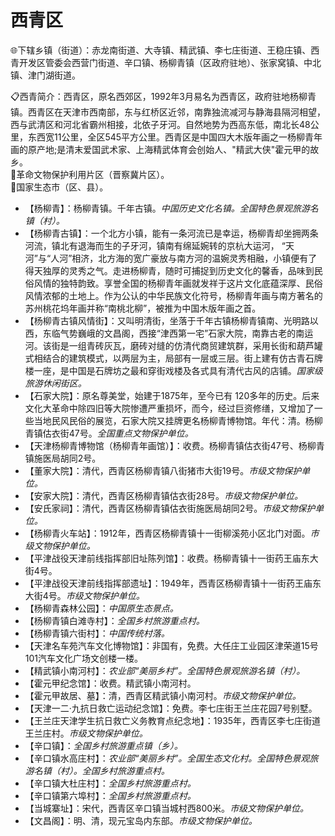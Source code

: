 # 西青区  
🌐下辖乡镇（街道）：赤龙南街道、大寺镇、精武镇、李七庄街道、王稳庄镇、西青开发区管委会西营门街道、辛口镇、杨柳青镇（区政府驻地）、张家窝镇、中北镇、津门湖街道。  
  
📋西青简介：西青区，原名西郊区，1992年3月易名为西青区，政府驻地杨柳青镇。西青区在天津市西南部，东与红桥区近邻，南靠独流减河与静海县隔河相望，西与武清区和河北省霸州相接，北依子牙河。自然地势为西高东低，南北长48公里，东西宽11公里，全区545平方公里。西青区是中国四大木版年画之一杨柳青年画的原产地;是清末爱国武术家、上海精武体育会创始人、"精武大侠"霍元甲的故乡。  
🚩革命文物保护利用片区（晋察冀片区）。  
🚩国家生态市（区、县）。  
  
* 【杨柳青】：杨柳青镇。千年古镇。*中国历史文化名镇。全国特色景观旅游名镇（村）。*  
* 【杨柳青古镇】：一个北方小镇，能有一条河流已是幸运，杨柳青却坐拥两条河流，镇北有退海而生的子牙河，镇南有绵延婉转的京杭大运河， “天河”与“人河”相济，北方海的宽广豪放与南方河的温婉灵秀相融，小镇便有了得天独厚的灵秀之气。走进杨柳青，随时可捕捉到历史文化的馨香，品味到民俗风情的独特韵致。享誉全国的杨柳青年画就发祥于这片文化底蕴深厚、民俗风情浓郁的土地上。作为公认的中华民族文化符号，杨柳青年画与南方著名的苏州桃花坞年画并称“南桃北柳”，被推为中国木版年画之首。  
* 【杨柳青古镇风情街】：又叫明清街，坐落于千年古镇杨柳青镇南、光明路以西，东临气势巍峨的文昌阁，西接“津西第一宅”石家大院，南靠古老的南运河。该街是一组青砖灰瓦，磨砖对缝的仿清代商贸建筑群，采用长街和葫芦罐式相结合的建筑模式，以两层为主，局部有一层或三层。街上建有仿古青石牌楼一座，是中国是石牌坊之最和穿街戏楼及各式具有清代古风的店铺。*国家级旅游休闲街区。*  
* 【石家大院】：原名尊美堂，始建于1875年，至今已有 120多年的历史。后来文化大革命中除四旧等大院惨遭严重损坏，而今，经过巨资修缮，又增加了一些当地民风民俗的展览，石家大院又挂牌更名杨柳青博物馆。年代：清。杨柳青镇估衣街47号。*全国重点文物保护单位。*  
* 【天津杨柳青博物馆（杨柳青年画馆）】：收费。杨柳青镇估衣街47号、杨柳青镇施医局胡同2号。  
* 【董家大院】：清代，西青区杨柳青镇八街猪市大街19号。*市级文物保护单位。*
* 【安家大院】：清代，西青区杨柳青镇估衣街28号。*市级文物保护单位。*
* 【安氏家祠】：清代，西青区杨柳青镇估衣街施医局胡同2号。*市级文物保护单位。*
* 【杨柳青火车站】：1912年，西青区杨柳青镇十一街柳溪苑小区北门对面。*市级文物保护单位。*    
* 【平津战役天津前线指挥部旧址陈列馆】：收费。杨柳青镇十一街药王庙东大街4号。  
* 【平津战役天津前线指挥部遗址】：1949年，西青区杨柳青镇十一街药王庙东大街4号。*市级文物保护单位。*        
* 【杨柳青森林公园】：*中国原生态景点。*  
* 【杨柳青镇白滩寺村】：*全国乡村旅游重点村。*
* 【杨柳青镇六街村】：*中国传统村落。*  
* 【天津名车苑汽车文化博物馆】：非国有，免费。大任庄工业园区津荣道15号101汽车文化广场文创楼一楼。  
* 【精武镇小南河村】：*农业部“美丽乡村”。全国特色景观旅游名镇（村）。*  
* 【霍元甲纪念馆】：收费。精武镇小南河村。  
* 【霍元甲故居、墓】：清，西青区精武镇小南河村。*市级文物保护单位。*  
* 【天津一二·九抗日救亡运动纪念馆】：免费。李七庄街王兰庄花园7号别墅。  
* 【王兰庄天津学生抗日救亡义务教育点纪念地】：1935年，西青区李七庄街道王兰庄村。*市级文物保护单位。*      
* 【辛口镇】：*全国乡村旅游重点镇（乡）。*  
* 【辛口镇水高庄村】：*农业部“美丽乡村”。全国生态文化村。全国特色景观旅游名镇（村）。全国乡村旅游重点村。*  
* 【辛口镇大杜庄村】：*全国乡村旅游重点村。*  
* 【辛口镇第六埠村】：*全国乡村旅游重点村。*    
* 【当城寨址】：宋代，西青区辛口镇当城村西800米。*市级文物保护单位。*  
* 【文昌阁】：明、清，现元宝岛内东部。*市级文物保护单位。*     